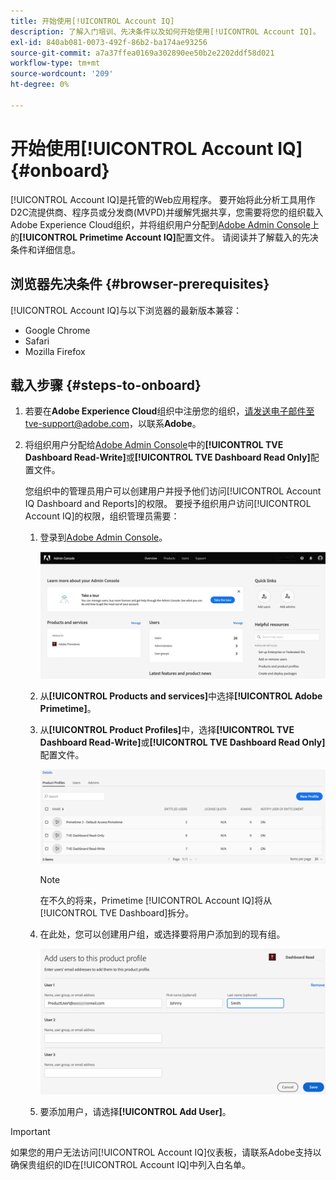 ```yaml
---
title: 开始使用[!UICONTROL Account IQ]
description: 了解入门培训、先决条件以及如何开始使用[!UICONTROL Account IQ]。
exl-id: 840ab081-0073-492f-86b2-ba174ae93256
source-git-commit: a7a37ffea0169a302890ee50b2e2202ddf58d021
workflow-type: tm+mt
source-wordcount: '209'
ht-degree: 0%

---
```


# 开始使用[!UICONTROL Account IQ] {#onboard}

[!UICONTROL Account IQ]是托管的Web应用程序。 要开始将此分析工具用作D2C流提供商、程序员或分发商(MVPD)并缓解凭据共享，您需要将您的组织载入Adobe Experience Cloud组织，并将组织用户分配到[Adobe Admin Console](https://adminconsole.adobe.com/)上的&#x200B;**[!UICONTROL Primetime Account IQ]**&#x200B;配置文件。 请阅读并了解载入的先决条件和详细信息。

## 浏览器先决条件 {#browser-prerequisites}

[!UICONTROL Account IQ]与以下浏览器的最新版本兼容：

* Google Chrome
* Safari
* Mozilla Firefox

## 载入步骤 {#steps-to-onboard}

1. 若要在&#x200B;**Adobe Experience Cloud**&#x200B;组织中注册您的组织，请发送电子邮件至tve-support@adobe.com，以联系&#x200B;**Adobe**。

1. 将组织用户分配给[Adobe Admin Console](https://adminconsole.adobe.com/)中的&#x200B;**[!UICONTROL TVE Dashboard Read-Write]**&#x200B;或&#x200B;**[!UICONTROL TVE Dashboard Read Only]**&#x200B;配置文件。

   您组织中的管理员用户可以创建用户并授予他们访问[!UICONTROL Account IQ Dashboard and Reports]的权限。 要授予组织用户访问[!UICONTROL Account IQ]的权限，组织管理员需要：

   1. 登录到[Adobe Admin Console](https://adminconsole.adobe.com/)。


      ![](assets/admin-console.png)

   1. 从&#x200B;**[!UICONTROL Products and services]**&#x200B;中选择&#x200B;**[!UICONTROL Adobe Primetime]**。

   1. 从&#x200B;**[!UICONTROL Product Profiles]**&#x200B;中，选择&#x200B;**[!UICONTROL TVE Dashboard Read-Write]**&#x200B;或&#x200B;**[!UICONTROL TVE Dashboard Read Only]**&#x200B;配置文件。

      ![](assets/product-profiles.png)

      >[!NOTE]
      >
      >在不久的将来，Primetime [!UICONTROL Account IQ]将从[!UICONTROL TVE Dashboard]拆分。

   1. 在此处，您可以创建用户组，或选择要将用户添加到的现有组。

      ![](assets/add-users-2profile.png)

   1. 要添加用户，请选择&#x200B;**[!UICONTROL Add User]**。

>[!IMPORTANT]
>
>如果您的用户无法访问[!UICONTROL Account IQ]仪表板，请联系Adobe支持以确保贵组织的ID在[!UICONTROL Account IQ]中列入白名单。
